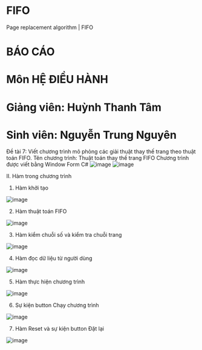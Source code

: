 # FIFO
Page replacement algorithm | FIFO
# BÁO CÁO
# Môn HỆ ĐIỀU HÀNH
# Giảng viên: Huỳnh Thanh Tâm
# Sinh viên: Nguyễn Trung Nguyên
Đề tài 7: Viết chương trình mô phỏng các giải thuật thay thế trang theo thuật toán FIFO. 
Tên chương trình: Thuật toán thay thế trang FIFO
Chương trình được viết bằng Window Form C#
![image](https://user-images.githubusercontent.com/89791012/171103382-46063e43-78da-47e9-8a1f-d34de4abff94.png)
![image](https://user-images.githubusercontent.com/89791012/171103468-c10d17bc-3f18-4e9f-9b34-46eab093cf08.png)

II.	Hàm trong chương trình
1.	Hàm khởi tạo
	
![image](https://user-images.githubusercontent.com/89791012/171103555-55e5d3b3-f1c8-4efa-903e-68af543f5618.png)

2.	Hàm thuật toán FIFO

![image](https://user-images.githubusercontent.com/89791012/171103562-3c7764ef-f644-4ca8-bb41-0987181e52a5.png)

3.	Hàm kiểm chuỗi số và kiểm tra chuỗi trang
	
![image](https://user-images.githubusercontent.com/89791012/171103697-e4376149-3e6c-456a-ba0e-db00ae3c12a4.png)

4.	Hàm đọc dữ liệu từ người dùng 
	
![image](https://user-images.githubusercontent.com/89791012/171103724-44fec5b3-07aa-4fe7-924b-42e1ec848550.png)

5.	Hàm thực hiện chương trình 

![image](https://user-images.githubusercontent.com/89791012/171103744-a3ed6778-5f5a-4e99-a450-9e9e202b9fa6.png)

6.	Sự kiện button Chạy chương trình

![image](https://user-images.githubusercontent.com/89791012/171103760-83ed57f9-c59c-4762-8546-039a898a7b8f.png)

7.	Hàm Reset và sự kiện button Đặt lại

![image](https://user-images.githubusercontent.com/89791012/171103778-30560a9d-9a4f-4cfc-856d-6071dae790c4.png)


 
